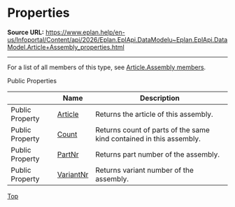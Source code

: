 # Properties

**Source URL:** https://www.eplan.help/en-us/Infoportal/Content/api/2026/Eplan.EplApi.DataModelu~Eplan.EplApi.DataModel.Article+Assembly_properties.html

---

For a list of all members of this type, see [Article.Assembly members](Eplan.EplApi.DataModelu~Eplan.EplApi.DataModel.Article+Assembly_members.html).

Public Properties

|  | Name | Description |
| --- | --- | --- |
| Public Property | [Article](Eplan.EplApi.DataModelu~Eplan.EplApi.DataModel.Article+Assembly~Article.html) | Returns the article of this assembly. |
| Public Property | [Count](Eplan.EplApi.DataModelu~Eplan.EplApi.DataModel.Article+Assembly~Count.html) | Returns count of parts of the same kind contained in this assembly. |
| Public Property | [PartNr](Eplan.EplApi.DataModelu~Eplan.EplApi.DataModel.Article+Assembly~PartNr.html) | Returns part number of the assembly. |
| Public Property | [VariantNr](Eplan.EplApi.DataModelu~Eplan.EplApi.DataModel.Article+Assembly~VariantNr.html) | Returns variant number of the assembly. |

[Top](#top)
